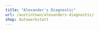 ```yaml
---
title: "Alexander's Diagnostic"
url: /austintown/alexanders-diagnostic/
shop: Autowerkstatt
---
```

